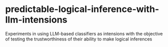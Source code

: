 # predictable-logical-inference-with-llm-intensions
 Experiments in using LLM-based classifiers as intensions with the objective of testing the trustworthiness of their ability to make logical inferences
